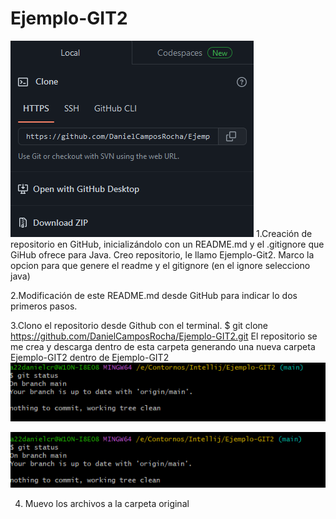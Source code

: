 # Ejemplo-GIT2

![crea nuevo repo](./img/Captura.PNG)
1.Creación de repositorio en GitHub, inicializándolo con un README.md y el .gitignore que GiHub ofrece para Java.
    Creo repositorio, le llamo Ejemplo-Git2.
    Marco la opcion para que genere el readme y el gitignore (en el ignore selecciono java)

2.Modificación de este README.md desde GitHub para indicar lo dos primeros pasos.

3.Clono el repositorio desde Github con el terminal.
$ git clone https://github.com/DanielCamposRocha/Ejemplo-GIT2.git
El repositorio se me crea y descarga dentro de esta carpeta generando una nueva carpeta Ejemplo-GIT2 dentro de Ejemplo-GIT2
![crea nueva carpeta](./img/Captura2.PNG)

![resultado](./img/Captura3.PNG)

4. Muevo los archivos a la carpeta original
